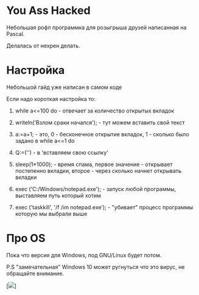 # You Ass Hacked
Небольшая рофл программка для розыгрыша друзей написанная на Pascal.

Делалась от нехрен делать.
# Настройка
  Небольшой гайд уже написан в самом коде
	
  Если надо короткая настройка то:
	
  1. while a<=100 do - отвечает за количество открытых вкладок
	
  2. writeln('Взлом сраки начался'); - тут можем вставить свой текст
	
  3. a:=a+1; - это, 0 - бесконечное открытие вкладок, 1 - сколько было задано в while a<=1 do
	
  4. Q:=('') - в 'вставляем свою ссылку'
  
  5. sleep(1*1000); - время спама, первое значение - открывает постепенно вкладки, второе - через сколько начнет открывать вкладки
  
  6. exec ('C:/Windows/notepad.exe'); - запуск любой программы, выставляем путь который хотим
  
  7. exec ('taskkill', '/f /im notepad.exe'); - "убивает" процесс программы которую мы выбрали выше
  
  # Про OS
Пока что версия для Windows, под GNU/Linux будет потом.

P.S "замечательная" Windows 10 может ругнуться что это вирус, не обращайте внимание.


[![](https://cdn.discordapp.com/attachments/203975079325990912/571719774560583699/unknown.png)]
